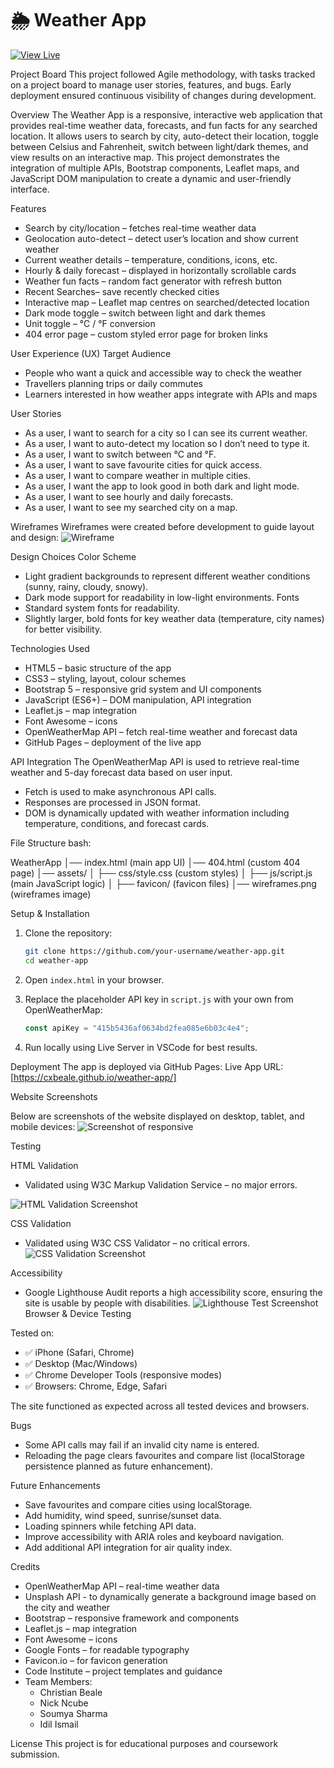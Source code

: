 # 🌦️ Weather App

[![View Live](https://img.shields.io/badge/View-Live-green)](https://your-deployment-url.com)

Project Board
This project followed Agile methodology, with tasks tracked on a project board to manage user stories, features, and bugs. Early deployment ensured continuous visibility of changes during development.

Overview
The Weather App is a responsive, interactive web application that provides real-time weather data, forecasts, and fun facts for any searched location. It allows users to search by city, auto-detect their location, toggle between Celsius and Fahrenheit, switch between light/dark themes, and view results on an interactive map.
This project demonstrates the integration of multiple APIs, Bootstrap components, Leaflet maps, and JavaScript DOM manipulation to create a dynamic and user-friendly interface.

Features

- Search by city/location – fetches real-time weather data
- Geolocation auto-detect – detect user’s location and show current weather
- Current weather details – temperature, conditions, icons, etc.
- Hourly & daily forecast – displayed in horizontally scrollable cards
- Weather fun facts – random fact generator with refresh button
- Recent Searches– save recently checked cities
- Interactive map – Leaflet map centres on searched/detected location
- Dark mode toggle – switch between light and dark themes
- Unit toggle – °C / °F conversion
- 404 error page – custom styled error page for broken links

User Experience (UX)
Target Audience

- People who want a quick and accessible way to check the weather
- Travellers planning trips or daily commutes
- Learners interested in how weather apps integrate with APIs and maps

User Stories

- As a user, I want to search for a city so I can see its current weather.
- As a user, I want to auto-detect my location so I don’t need to type it.
- As a user, I want to switch between °C and °F.
- As a user, I want to save favourite cities for quick access.
- As a user, I want to compare weather in multiple cities.
- As a user, I want the app to look good in both dark and light mode.
- As a user, I want to see hourly and daily forecasts.
- As a user, I want to see my searched city on a map.

Wireframes
Wireframes were created before development to guide layout and design:
![Wireframe](assets/images/wireframes.png)

Design Choices
Color Scheme

- Light gradient backgrounds to represent different weather conditions (sunny, rainy, cloudy, snowy).
- Dark mode support for readability in low-light environments.
Fonts
- Standard system fonts for readability.
- Slightly larger, bold fonts for key weather data (temperature, city names) for better visibility.

Technologies Used

- HTML5 – basic structure of the app
- CSS3 – styling, layout, colour schemes
- Bootstrap 5 – responsive grid system and UI components
- JavaScript (ES6+) – DOM manipulation, API integration
- Leaflet.js – map integration
- Font Awesome – icons
- OpenWeatherMap API – fetch real-time weather and forecast data
- GitHub Pages – deployment of the live app

API Integration
The OpenWeatherMap API is used to retrieve real-time weather and 5-day forecast data based on user input.

- Fetch is used to make asynchronous API calls.
- Responses are processed in JSON format.
- DOM is dynamically updated with weather information including temperature, conditions, and forecast cards.

File Structure
bash:

WeatherApp
│── index.html               (main app UI)
│── 404.html                 (custom 404 page)
│── assets/
│   ├── css/style.css  (custom styles)
│   ├── js/script.js       (main JavaScript logic)
│   ├── favicon/            (favicon files)
│── wireframes.png   (wireframes image)

Setup & Installation

1. Clone the repository:

   ```bash
   git clone https://github.com/your-username/weather-app.git
   cd weather-app
   ```

2. Open `index.html` in your browser.

3. Replace the placeholder API key in `script.js` with your own from OpenWeatherMap:

   ```js
   const apiKey = "415b5436af0634bd2fea085e6b03c4e4";
   ```

4. Run locally using Live Server in VSCode for best results.

Deployment
The app is deployed via GitHub Pages:
Live App URL: [https://cxbeale.github.io/weather-app/]

 Website Screenshots

Below are screenshots of the website displayed on desktop, tablet, and mobile devices:
![Screenshot of responsive](assets/document/Screenshot_am_i_responsive.png)

Testing

HTML Validation

- Validated using W3C Markup Validation Service – no major errors.

![HTML Validation Screenshot](assets/document/Screenshot_Html_checker.png)

CSS Validation

- Validated using W3C CSS Validator – no critical errors.
![CSS Validation Screenshot](assets/document/Screenshot_css_checker.png)

Accessibility

- Google Lighthouse Audit reports a high accessibility score, ensuring the site is usable by people with disabilities.
![Lighthouse Test Screenshot](assets/document/Screenshot_lighthouse.png)
Browser & Device Testing

Tested on:

- ✅ iPhone (Safari, Chrome)
- ✅ Desktop (Mac/Windows)
- ✅ Chrome Developer Tools (responsive modes)
- ✅ Browsers: Chrome, Edge, Safari

The site functioned as expected across all tested devices and browsers.

Bugs

- Some API calls may fail if an invalid city name is entered.
- Reloading the page clears favourites and compare list (localStorage persistence planned as future enhancement).

Future Enhancements

- Save favourites and compare cities using localStorage.
- Add humidity, wind speed, sunrise/sunset data.
- Loading spinners while fetching API data.
- Improve accessibility with ARIA roles and keyboard navigation.
- Add additional API integration for air quality index.

Credits

- OpenWeatherMap API – real-time weather data
- Unsplash API - to dynamically generate a background image based on the city and weather
- Bootstrap – responsive framework and components
- Leaflet.js – map integration
- Font Awesome – icons
- Google Fonts – for readable typography
- Favicon.io – for favicon generation
- Code Institute – project templates and guidance
- Team Members:
  - Christian Beale
  - Nick Ncube
  - Soumya Sharma
  - Idil Ismail

License
This project is for educational purposes and coursework submission.
